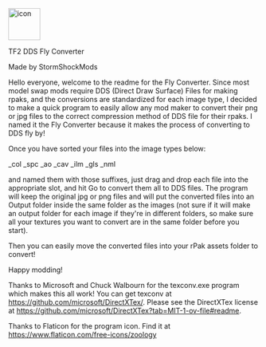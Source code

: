 <img width="64" height="64" alt="icon" src="https://github.com/user-attachments/assets/6146b319-53d3-4074-b49b-59066d059f62" />


TF2 DDS Fly Converter

Made by StormShockMods

Hello everyone, welcome to the readme for the Fly Converter. Since most model swap mods
require DDS (Direct Draw Surface) Files for making rpaks, and the conversions are standardized for each image type, I 
decided to make a quick program to easily allow any mod maker to convert their png or jpg files to the
correct compression method of DDS file for their rpaks. I named it the Fly Converter because it makes the process of converting to DDS fly by!

Once you have sorted your files into the image types below:

_col
_spc
_ao
_cav
_ilm
_gls
_nml

and named them with those suffixes, just drag and drop each file into the appropriate slot,
and hit Go to convert them all to DDS files. The program will keep the original jpg or png files
and will put the converted files into an Output folder inside the same folder as the images (not sure if it will make an output folder for each image
if they're in different folders, so make sure all your textures you want to convert are in the same folder before you start).

Then you can easily move the converted files into your rPak assets folder to convert!

Happy modding!

Thanks to Microsoft and Chuck Walbourn for the texconv.exe program which makes this all work!
You can get texconv at https://github.com/microsoft/DirectXTex/. Please see the DirectXTex license at
https://github.com/microsoft/DirectXTex?tab=MIT-1-ov-file#readme.

Thanks to Flaticon for the program icon. Find it at https://www.flaticon.com/free-icons/zoology
